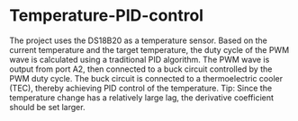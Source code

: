 # Temperature-PID-control

The project uses the DS18B20 as a temperature sensor. Based on the current temperature and the target temperature, the duty cycle of the PWM wave is calculated using a traditional PID algorithm. The PWM wave is output from port A2, then connected to a buck circuit controlled by the PWM duty cycle. The buck circuit is connected to a thermoelectric cooler (TEC), thereby achieving PID control of the temperature.
Tip: Since the temperature change has a relatively large lag, the derivative coefficient should be set larger.
